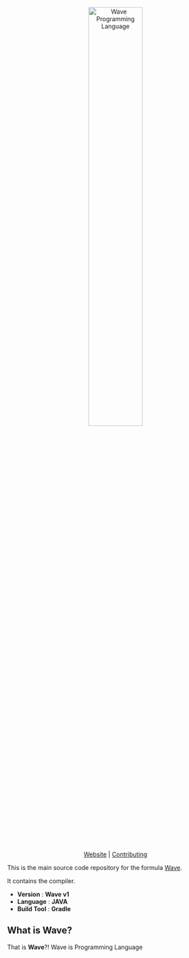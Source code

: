 <div align="center">
  <picture>
    <img alt="Wave Programming Language"
         src="https://wave-lang.dev/assets/img/features/wave.png"
         width="50%">
  </picture>

[Website][Wave] | [Contributing]
</div>

This is the main source code repository for the formula [Wave]. 

It contains the compiler.

[Wave]: https://www.wave-lang.dev
[Contributing]: CONTRIBUTING.md

- **Version** : **Wave v1**
- **Language** : **JAVA**
- **Build Tool** : **Gradle**

## What is Wave?

That is **Wave**?! Wave is Programming Language